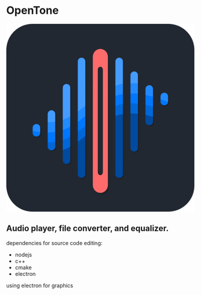 # OpenTone

<img src="graphics/img/openToneLogo.png" alt="terminal flashcards logo" width="500" title="terminal flashcards logo"> 

## <b> Audio player, file converter, and equalizer. </b>

dependencies for source code editing: 
- nodejs
- c++
- cmake
- electron

using electron for graphics
